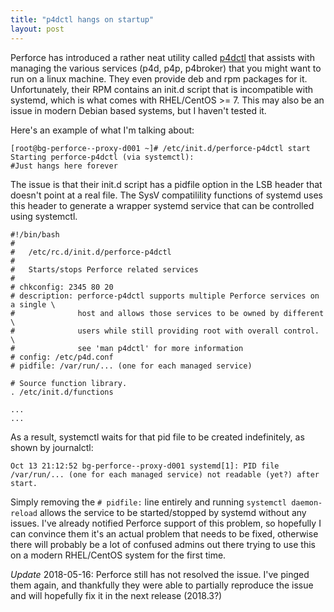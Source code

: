 ```yaml
---
title: "p4dctl hangs on startup"
layout: post
---
```


Perforce has introduced a rather neat utility called [p4dctl](https://www.perforce.com/perforce/r17.1/manuals/p4dist/Content/P4Dist/appendix.p4dctl.html) that assists with managing the various services (p4d, p4p, p4broker) that you might want to run on a linux machine. They even provide deb and rpm packages for it. Unfortunately, their RPM contains an init.d script that is incompatible with systemd, which is what comes with RHEL/CentOS >= 7. This may also be an issue in modern Debian based systems, but I haven't tested it.

Here's an example of what I'm talking about:

	[root@bg-perforce--proxy-d001 ~]# /etc/init.d/perforce-p4dctl start
	Starting perforce-p4dctl (via systemctl):  
	#Just hangs here forever

The issue is that their init.d script has a pidfile option in the LSB header that doesn't point at a real file. The SysV compatilility functions of systemd uses this header to generate a wrapper systemd service that can be controlled using systemctl.

	#!/bin/bash
	#
	#	/etc/rc.d/init.d/perforce-p4dctl
	#
	#	Starts/stops Perforce related services
	#
	# chkconfig: 2345 80 20
	# description: perforce-p4dctl supports multiple Perforce services on a single \
	#              host and allows those services to be owned by different \
	#              users while still providing root with overall control. \
	#              see 'man p4dctl' for more information
	# config: /etc/p4d.conf
	# pidfile: /var/run/... (one for each managed service)
	
	# Source function library.
	. /etc/init.d/functions
	
	...
	...

As a result, systemctl waits for that pid file to be created indefinitely, as shown by journalctl:

	Oct 13 21:12:52 bg-perforce--proxy-d001 systemd[1]: PID file /var/run/... (one for each managed service) not readable (yet?) after start.

Simply removing the `# pidfile:` line entirely and running `systemctl daemon-reload` allows the service to be started/stopped by systemd without any issues. I've already notified Perforce support of this problem, so hopefully I can convince them it's an actual problem that needs to be fixed, otherwise there will probably be a lot of confused admins out there trying to use this on a modern RHEL/CentOS system for the first time.

*Update* 2018-05-16: Perforce still has not resolved the issue. I've pinged them again, and thankfully they were able to partially reproduce the issue and will hopefully fix it in the next release (2018.3?)

